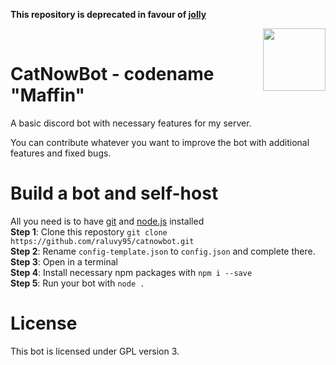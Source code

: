 **This repository is deprecated in favour of [jolly](https://github.com/raluvy95/jolly)**

<img align="right" width="100" height="100" src="./icon.png"><br>
# CatNowBot - codename "Maffin"
A basic discord bot with necessary features for my server.<br>

You can contribute whatever you want to improve the bot with additional features and fixed bugs.

# Build a bot and self-host
All you need is to have [git](https://git-scm.com/) and [node.js](https://nodejs.org/en/) installed<br>
**Step 1**: Clone this repostory `git clone https://github.com/raluvy95/catnowbot.git`<br>
**Step 2**: Rename `config-template.json` to `config.json` and complete there.<br>
**Step 3**: Open in a terminal<br>
**Step 4**: Install necessary npm packages with `npm i --save`<br>
**Step 5**: Run your bot with `node .`

# License
This bot is licensed under GPL version 3.
